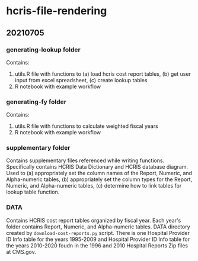# hcris-file-rendering  
## 20210705
### generating-lookup folder
Contains:  
1.  utils.R file with functions to (a) load hcris cost report tables, (b) get user input from excel spreadsheet,
(c) create lookup tables  
2. R notebook with example workflow  

### generating-fy folder
Contains:  
1.  utils.R file with functions to calculate weighted fiscal years  
2. R notebook with example workflow  

### supplementary folder
Contains supplementary files referenced while writing functions.   
Specifically contains HCRIS Data Dictionary and HCRIS database diagram. Used to (a) appropriately set the column names of the Report, Numeric, and Alpha-numeric tables, (b) appropriately set the column types for the Report, Numeric, and Alpha-numeric tables, (c) determine how to link tables for lookup table function.

### DATA
Contains HCRIS cost report tables organized by fiscal year. Each year's folder contains Report, Numeric, and Alpha-numeric tables. DATA directory created by `download-cost-reports.py` script. There is one Hospital Provider ID Info table for the years 1995-2009 and Hospital Provider ID Info table for the years 2010-2020 foudn in the 1996 and 2010 Hospital Reports Zip files at CMS.gov.
